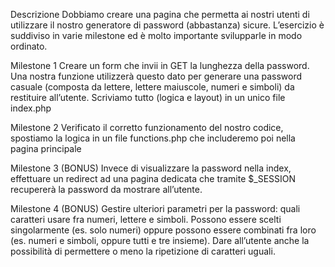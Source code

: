 Descrizione
Dobbiamo creare una pagina che permetta ai nostri utenti di utilizzare il nostro generatore di password (abbastanza) sicure.
L’esercizio è suddiviso in varie milestone ed è molto importante svilupparle in modo ordinato.

Milestone 1
Creare un form che invii in GET la lunghezza della password. Una nostra funzione utilizzerà questo dato per generare una password casuale (composta da lettere, lettere maiuscole, numeri e simboli) da restituire all’utente.
Scriviamo tutto (logica e layout) in un unico file index.php

Milestone 2
Verificato il corretto funzionamento del nostro codice, spostiamo la logica in un file functions.php che includeremo poi nella pagina principale


Milestone 3 (BONUS)
Invece di visualizzare la password nella index, effettuare un redirect ad una pagina dedicata che tramite $_SESSION recupererà la password da mostrare all’utente.

Milestone 4 (BONUS)
Gestire ulteriori parametri per la password: quali caratteri usare fra numeri, lettere e simboli. Possono essere scelti singolarmente (es. solo numeri) oppure possono essere combinati fra loro (es. numeri e simboli, oppure tutti e tre insieme).
Dare all’utente anche la possibilità di permettere o meno la ripetizione di caratteri uguali.